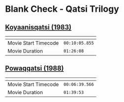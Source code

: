 Blank Check - Qatsi Trilogy
===============
[Koyaanisqatsi (1983)](https://www.patreon.com/posts/koyaanisqatsi-76615341)
---------------
| <!-- -->             | <!-- -->       |
|----------------------|----------------|
| Movie Start Timecode | `00:10:05.855` |
| Movie Duration       | `01:26:08`     |

[Powaqqatsi (1988)](https://www.patreon.com/posts/powaqqatsi-77533913)
---------------
| <!-- -->             | <!-- -->       |
|----------------------|----------------|
| Movie Start Timecode | `00:06:39.566` |
| Movie Duration       | `01:39:53`     |